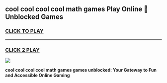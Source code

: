 
## cool cool cool cool math games Play Online 👋 Unblocked Games
<h3>
<a href="https://news.freeplayer.one?title=cool_cool_cool_cool_math_games&ref=17CMG">CLICK TO PLAY</a></h3>
<hr>

<h3>
<a href="https://news.freeplayer.one?title=cool_cool_cool_cool_math_games&ref=17CMG">CLICK 2 PLAY</a>
  
</h3>

<a href="https://news.freeplayer.one?title=cool_cool_cool_cool_math_games&ref=17CMG/"><img src="https://clearcache.store/games.png"></a>


**cool cool cool cool math games games unblocked: Your Gateway to Fun and Accessible Online Gaming**
